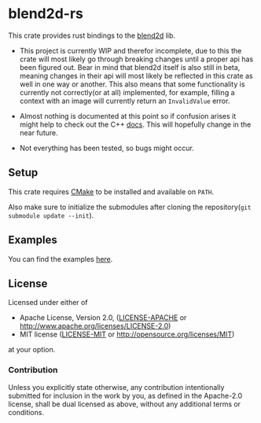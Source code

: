 # blend2d-rs

This crate provides rust bindings to the 
[blend2d](https://github.com/blend2d/blend2d) lib. 

- This project is currently WIP and therefor incomplete, due to this the crate
will most likely go through breaking changes until a proper api has been
figured out. Bear in mind that blend2d itself is also still in beta,
meaning changes in their api will most likely be reflected in this crate
as well in one way or another. This also means that some functionality
is currently not correctly(or at all) implemented, for example, filling
a context with an image will currently return an `InvalidValue` error.

- Almost nothing is documented at this point so if confusion arises it
might help to check out the C++ 
[docs](https://blend2d.com/api/index.html). 
This will hopefully change in the near future.

- Not everything has been tested, so bugs might occur.


## Setup

This crate requires [CMake](https://cmake.org/) to be installed and available on `PATH`.

Also make sure to initialize the submodules after cloning the repository(`git submodule update --init`).

## Examples

You can find the examples [here](./examples).

## License

Licensed under either of

 * Apache License, Version 2.0, ([LICENSE-APACHE](LICENSE-APACHE) or http://www.apache.org/licenses/LICENSE-2.0)
 * MIT license ([LICENSE-MIT](LICENSE-MIT) or http://opensource.org/licenses/MIT)

at your option.

### Contribution

Unless you explicitly state otherwise, any contribution intentionally
submitted for inclusion in the work by you, as defined in the Apache-2.0
license, shall be dual licensed as above, without any additional terms or
conditions.
